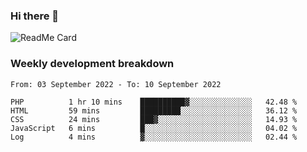 ### Hi there 👋

<!--
**itzcy/itzcy** is a ✨ _special_ ✨ repository because its `README.md` (this file) appears on your GitHub profile.

Here are some ideas to get you started:

- 🔭 I’m currently working on ...
- 🌱 I’m currently learning ...
- 👯 I’m looking to collaborate on ...
- 🤔 I’m looking for help with ...
- 💬 Ask me about ...
- 📫 How to reach me: ...
- 😄 Pronouns: ...
- ⚡ Fun fact: ...
-->
![ReadMe Card](https://github-readme-stats.vercel.app/api?username=itzcy&show_icons=true&title_color=2d3198&icon_color=797cb8&text_color=24292e&bg_color=f6f8fa)

### Weekly development breakdown
<!--START_SECTION:waka-->

```text
From: 03 September 2022 - To: 10 September 2022

PHP          1 hr 10 mins    ██████████▓░░░░░░░░░░░░░░   42.48 %
HTML         59 mins         █████████░░░░░░░░░░░░░░░░   36.12 %
CSS          24 mins         ███▓░░░░░░░░░░░░░░░░░░░░░   14.93 %
JavaScript   6 mins          █░░░░░░░░░░░░░░░░░░░░░░░░   04.02 %
Log          4 mins          ▓░░░░░░░░░░░░░░░░░░░░░░░░   02.44 %
```

<!--END_SECTION:waka-->
